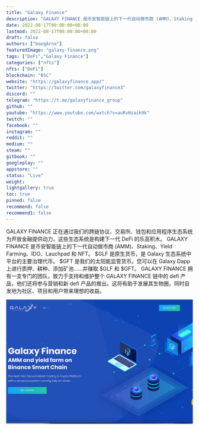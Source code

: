 ```yaml
---
title: "Galaxy Finance"
description: "GALAXY FINANCE 是币安智能链上的下一代自动做市商 (AMM)、Staking、Yield Farming、IDO、Lauchpad 和 NFT。 $GLF 是 na"
date: 2022-08-17T00:00:00+08:00
lastmod: 2022-08-17T00:00:00+08:00
draft: false
authors: ["boogArno"]
featuredImage: "galaxy-finance.png"
tags: ["DeFi","Galaxy Finance"]
categories: ["nfts"]
nfts: ["DeFi"]
blockchain: "BSC"
website: "https://galaxyfinance.app/"
twitter: "https://twitter.com/galaxyfinance3"
discord: ""
telegram: "https://t.me/galaxyfinance_group"
github: ""
youtube: "https://www.youtube.com/watch?v=auRvHzaik9k"
twitch: ""
facebook: ""
instagram: ""
reddit: ""
medium: ""
steam: ""
gitbook: ""
googleplay: ""
appstore: ""
status: "Live"
weight: 
lightgallery: true
toc: true
pinned: false
recommend: false
recommend1: false
---
```

GALAXY FINANCE 正在通过我们的跨链协议、交易所、钱包和应用程序生态系统为开放金融提供动力，这些生态系统是构建下一代 DeFi 的乐高积木。
GALAXY FINANCE 是币安智能链上的下一代自动做市商 (AMM)、Staking、Yield Farming、IDO、Lauchpad 和 NFT。 $GLF 是原生货币，是 Galaxy 生态系统中平台的主要治理代币。 $GFT 是我们的太阳能监管货币。您可以在 Galaxy Dapp 上进行质押、耕种、添加矿池……并赚取 $GLF 和 $GFT。
GALAXY FINANCE 拥有一支专门的团队，致力于支持和维护整个 GALAXY FINANCE 链中的 defi 产品，他们还将参与营销和新 defi 产品的推出。这将有助于发展其生物圈，同时自发地为社区、项目和用户带来理想的收益。

![galaxyfinance-dapp-defi-bsc-image1_184fa7a86c98685af7e1ffa42b7b8125](galaxyfinance-dapp-defi-bsc-image1_184fa7a86c98685af7e1ffa42b7b8125.webp)
